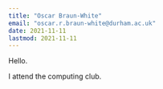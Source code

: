 ```yaml
---
title: "Oscar Braun-White"
email: "oscar.r.braun-white@durham.ac.uk"
date: 2021-11-11
lastmod: 2021-11-11
---
```


Hello.

I attend the computing club.

